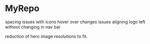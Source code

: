 # MyRepo


spacing issues with icons
hover over changes issues
aligning logo left without changing in nav bar

reduction of hero image resolutions to fit.
